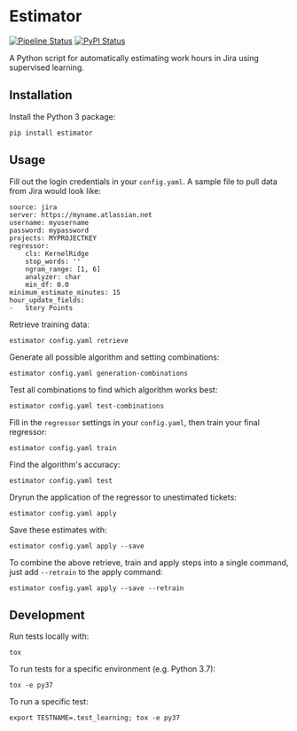 Estimator
=========

[![Pipeline Status](https://gitlab.com/chrisspen/estimator/badges/master/pipeline.svg)](https://gitlab.com/chrisspen/estimator/commits/master) 
[![PyPI Status](https://img.shields.io/pypi/v/task-estimator.svg)](https://pypi.python.org/pypi/task-estimator)

A Python script for automatically estimating work hours in Jira using supervised learning.

Installation
------------

Install the Python 3 package:

    pip install estimator

Usage
-----

Fill out the login credentials in your `config.yaml`. A sample file to pull data from Jira would look like:

    source: jira
    server: https://myname.atlassian.net
    username: myusername
    password: mypassword
    projects: MYPROJECTKEY
    regressor:
        cls: KernelRidge
        stop_words: ''
        ngram_range: [1, 6]
        analyzer: char
        min_df: 0.0
    minimum_estimate_minutes: 15
    hour_update_fields:
    -   Story Points

Retrieve training data:

    estimator config.yaml retrieve

Generate all possible algorithm and setting combinations:

    estimator config.yaml generation-combinations

Test all combinations to find which algorithm works best:

    estimator config.yaml test-combinations

Fill in the `regressor` settings in your `config.yaml`, then train your final regressor:

    estimator config.yaml train

Find the algorithm's accuracy:

    estimator config.yaml test

Dryrun the application of the regressor to unestimated tickets:

    estimator config.yaml apply

Save these estimates with:

    estimator config.yaml apply --save

To combine the above retrieve, train and apply steps into a single command, just add `--retrain` to the apply command:

    estimator config.yaml apply --save --retrain

Development
-----------

Run tests locally with:

    tox

To run tests for a specific environment (e.g. Python 3.7):
    
    tox -e py37

To run a specific test:
    
    export TESTNAME=.test_learning; tox -e py37
